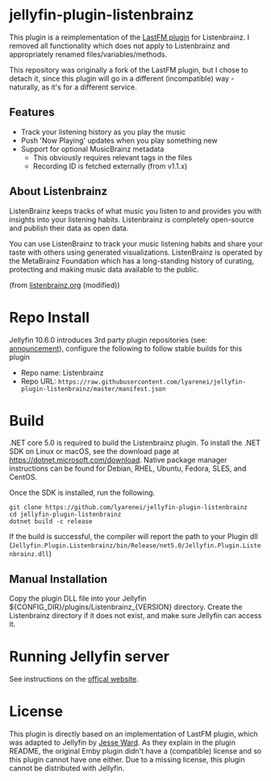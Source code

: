 # jellyfin-plugin-listenbrainz

This plugin is a reimplementation of the [LastFM plugin](https://github.com/jesseward/jellyfin-plugin-lastfm) for Listenbrainz. I removed all functionality which does not apply to Listenbrainz and appropriately renamed files/variables/methods.

This repository was originally a fork of the LastFM plugin, but I chose to detach it, since this plugin will go in a different (incompatible) way - naturally, as it's for a different service.

## Features
- Track your listening history as you play the music
- Push 'Now Playing' updates when you play something new
- Support for optional MusicBrainz metadata
  - This obviously requires relevant tags in the files
  - Recording ID is fetched externally (from v1.1.x)

## About Listenbrainz

ListenBrainz keeps tracks of what music you listen to and provides you with insights into your listening habits. Listenbrainz is completely open-source and publish their data as open data.

You can use ListenBrainz to track your music listening habits and share your taste with others using generated visualizations.
ListenBrainz is operated by the MetaBrainz Foundation which has a long-standing history of curating, protecting and making music data available to the public.

(from [listenbrainz.org](https://listenbrainz.org) (modified))


# Repo Install

Jellyfin 10.6.0 introduces 3rd party plugin repositories (see: [announcement](https://jellyfin.org/posts/plugin-updates/)), configure the following to follow stable builds for this plugin
* Repo name: Listenbrainz
* Repo URL: `https://raw.githubusercontent.com/lyarenei/jellyfin-plugin-listenbrainz/master/manifest.json`


# Build

.NET core 5.0 is required to build the Listenbrainz plugin. To install the .NET SDK on Linux or macOS, see the download page at https://dotnet.microsoft.com/download. Native package manager instructions can be found for Debian, RHEL, Ubuntu, Fedora, SLES, and CentOS.

Once the SDK is installed, run the following.

```
git clone https://github.com/lyarenei/jellyfin-plugin-listenbrainz
cd jellyfin-plugin-listenbrainz
dotnet build -c release
```

If the build is successful, the compiler will report the path to your Plugin dll (`Jellyfin.Plugin.Listenbrainz/bin/Release/net5.0/Jellyfin.Plugin.Listenbrainz.dll`)

## Manual Installation

Copy the plugin DLL file into your Jellyfin ${CONFIG_DIR}/plugins/Listenbrainz_{VERSION} directory.
Create the Listenbrainz directory if it does not exist, and make sure Jellyfin can access it.

# Running Jellyfin server

See instructions on the [offical website](https://jellyfin.org/downloads/).

# License
This plugin is directly based on an implementation of LastFM plugin, which was adapted to Jellyfin by [Jesse Ward](https://github.com/jesseward).
As they explain in the plugin README, the original Emby plugin didn't have a (compatible) license and so this plugin cannot have one either.
Due to a missing license, this plugin cannot be distributed with Jellyfin.
